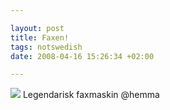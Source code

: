 ```yaml
--- 

layout: post
title: Faxen! 
tags: notswedish
date: 2008-04-16 15:26:34 +02:00 

---
```


[![](http://farm4.static.flickr.com/3160/2416914167_f1c0bf65d3.jpg?v=0)](http://pirazine.blogspot.com/2005/06/faxet-frn-tpb-till-websheriff-till.html) Legendarisk faxmaskin @hemma 